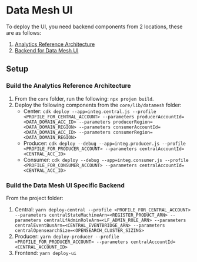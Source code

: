 # Data Mesh UI

To deploy the UI, you need backend components from 2 locations, these are as follows:

1. [Analytics Reference Architecture](https://github.com/aws-samples/aws-analytics-reference-architecture)
2. [Backend for Data Mesh UI](https://github.com/aws-samples/datamesh-ui)

## Setup

### Build the Analytics Reference Architecture

1. From the `core` folder, run the following: `npx projen build`.
2. Deploy the following components from the `core/lib/datamesh` folder:
    - Center: `cdk deploy --app=integ.central.js --profile <PROFILE_FOR_CENTRAL_ACCOUNT> --parameters producerAccountId=<DATA_DOMAIN_ACC_ID> --parameters producerRegion=<DATA_DOMAIN_REGION> --parameters consumerAccountId=<DATA_DOMAIN_ACC_ID> --parameters consumerRegion=<DATA_DOMAIN_REGION>`
    - Producer: `cdk deploy --debug --app=integ.producer.js --profile <PROFILE_FOR_PRODUCER_ACCOUNT> --parameters centralAccountId=<CENTRAL_ACC_ID>`
    - Consumer: `cdk deploy --debug --app=integ.consumer.js --profile <PROFILE_FOR_CONSUMER_ACCOUNT> --parameters centralAccountId=<CENTRAL_ACC_ID>`

### Build the Data Mesh UI Specific Backend

From the project folder:

1. Central: `yarn deploy-central --profile <PROFILE_FOR_CENTRAL_ACCOUNT> --parameters centralStateMachineArn=<REGISTER_PRODUCT_ARN> --parameters centralLfAdminRoleArn=<LF_ADMIN_ROLE_ARN> --parameters centralEventBusArn=<CENTRAL_EVENTBRIDGE_ARN> --parameters centralOpensearchSize=<OPENSEARCH_CLUSTER_SIZING>`
2. Producer: `yarn deploy-producer --profile <PROFILE_FOR_PRODUCER_ACCOUNT> --parameters centralAccountId=<CENTRAL_ACCOUNT_ID>`
3. Frontend: `yarn deploy-ui`